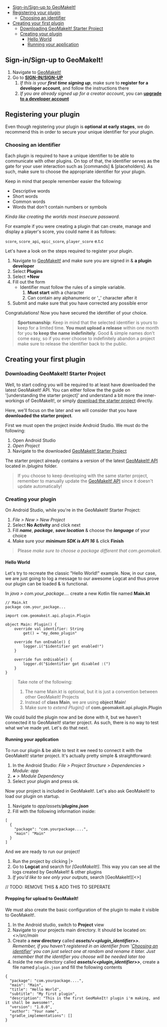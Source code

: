 [Android Studio]: https://developer.android.com/studio
[Kotlin]: https://kotlinlang.org/
[SIGN-IN/SIGN-UP]: http:://geomakeit.com/login
[GeoMakeIt!]: http://geomakeit.com/
[GeoMakeIt! API]: http://geomakeit.com/
[upgrade to a developer account]: /upgrade-to-a-developer-account.md
[download the starter project]: https://github.com/GeoMakeIt/Demo-Project

* [Sign-in/Sign-up to GeoMakeIt!](#sign-insign-up-to-geomakeit)
* [Registering your plugin](#registering-your-plugin)
  * [Choosing an identifier](#choosing-an-identifier)
* [Creating your first plugin](#creating-your-first-plugin)
  * [Downloading GeoMakeIt! Starter Project](#downloading-geomakeit-starter-project)
  * [Creating your plugin](#creating-your-plugin)
    * [Hello World](#hello-world)
    * [Running your application](#running-your-application)

## Sign-in/Sign-up to GeoMakeIt!
1. Navigate to [GeoMakeIt!]
2. Go to **[SIGN-IN/SIGN-UP]**
    1. _If this is your **_first time signing up_**_, make sure to **register for a developer account**, and follow the instructions there
    2. _If you are already signed up for a creator account_, you can **[upgrade to a developer account]**

## Registering your plugin
Even though registering your plugin is **optional at early stages**, we do recommend this in order to secure your unique
identifier for your plugin.

### Choosing an identifier
Each plugin is required to have a unique identifier to be able to communicate with other plugins.
On top of that, the identifier serves as the gate for your user interaction such as [commands] & [placeholders]. As such,
make sure to choose the appropriate identifier for your plugin.

Keep in mind that people remember easier the following:
 * Descriptive words
 * Short words
 * Common words
 * Words that don't contain numbers or symbols

_Kinda like creating the worlds most insecure password_.

For example if you were creating a plugin that can create, manage and display a player's score, you could name it as follows:

`score`, `score_api`, `epic_score`, `player_score` e.t.c

Let's have a look on the steps required to register your plugin.
1. Navigate to [GeoMakeIt!] and make sure you are signed in & **a plugin developer**
2. Select **Plugins**
3. Select **+New**
4. Fill out the form
   * Identifier must follow the rules of a simple variable.
      1. **Must start** with a character
      2. Can contain any alphanumeric or '_' character after it
5. Submit and make sure that you have corrected any possible error

Congratulations! Now you have secured the identifier of your choice.

> **Sportsmanship**: Keep in mind that the selected identifier is yours to keep for a limited time. **You must upload a
release** within one month for you **to keep the name indefinitely**. Good & simple names don't come easy, so if you ever
choose to indefinitely abandon a project make sure to release the identifier back to the public.

## Creating your first plugin
### Downloading GeoMakeIt! Starter Project
Well, to start coding you will be required to at least have downloaded the latest GeoMakeIt! API.
You can either follow the the guide on '[understanding the starter project]' and understand a bit more the inner-workings of
GeoMakeIt!, or simply [download the starter project] directly.

Here, we'll focus on the later and we will consider that you have **downloaded the starter project**.

First we must open the project inside Android Studio. We must do the following:
1. Open Android Studio
2. _Open Project_
3. Navigate to the downloaded [GeoMakeIt! Starter Project](#downloading-geomakeit-starter-project)

The starter project already contains a version of the latest [GeoMakeIt! API] located in _/plugins_ folder.

> If you choose to keep developing with the same starter project, remember to manually update the [GeoMakeIt! API] since it doesn't update automatically!

### Creating your plugin
On Android Studio, while you're in the GeoMakeIt! Starter Project:

1. _File > New > New Project_
2. Select **No Activity** and click next
3. Fill **_name_**, **_package_**, **_save location_** & choose the **_language_** of your choice
4. Make sure your **_minimum SDK is API 16_** & click **Finish**

> Please *make sure to choose a package different that com.geomakeit*.

#### Hello World
Let's try to recreate the classic "Hello World!" example. Now, in our case, we are just going to log a message
to our awesome Logcat and thus prove our plugin can be loaded & is functional.

In _java > com.your_package...._ create a new Kotlin file named **Main.kt**
~~~
// Main.kt
package com.your_package...

import com.geomakeit.api.plugin.Plugin

object Main: Plugin() {
    override val identifier: String
        get() = "my_demo_plugin"

    override fun onEnable() {
        logger.i("$identifier got enabled!")
    }

    override fun onDisable() {
        logger.d("$identifier got disabled :(")
    }
}
~~~

> Take note of the following:
> 1. The name Main.kt is optional, but it is just a convention between other GeoMakeIt! Projects
> 2. Instead of **class Main**, we are using **object Main**!
> 3. Make sure to *extend Plugin()* of **com.geomakeit.api.plugin.Plugin**

We could build the plugin now and be done with it, but we haven't connected it to GeoMakeIt! starter project. As such, there is no way to test
what we've made yet. Let's do that next.

#### Running your application
To run our plugin & be able to test it we need to connect it with the GeoMakeIt! starter project. It's actually pretty simple & straightforward:

1. In the Android Studio: _File > Project Structure > Dependencies > Module: app_
2. _**\+** > Module Dependency_
3. Select your plugin and press ok.

Now your project is included in GeoMakeIt!. Let's also ask GeoMakeIt! to load our plugin on startup.
1. Navigate to _app/assets/**plugins.json**_
2. Fill with the following information inside:
~~~
[
  {
    "package": "com.yourpackage....",
    "main": "Main"
  }
]
~~~

And we are ready to run our project!
1. Run the project by clicking |>
2. Go to **Logcat** and search for _\[GeoMakeIt!\]_. This way you can see all the logs created by GeoMakeIt! & other plugins
3. _If you'd like to see only your outputs_, search \[GeoMakeIt!\]\[<<your identifier>>]

















// TODO: REMOVE THIS & ADD THIS TO SEPERATE













#### Prepping for upload to GeoMakeIt!
We must also create the basic configuration of the plugin to make it visible to GeoMakeIt!.

1. In the Android studio, switch to **Project** view
2. Navigate to your projects main directory. It should be located on: _<<Plugin Name>>/src/main_
3. Create a **new directory** called _**assets/<<plugin_identifier>>**_. _Remember, if you haven't registered in an
identifier from '[Choosing an identifier](#choosing-an-identifier)' you can just select one at random and rename it later. Just remember that the identifier
you choose will be needed later too_
4. Inside the new directory called _**assets/<<plugin_identifier>>**_, create a file named `plugin.json` and fill the following contents
~~~
{
  "package": "com.yourpackage....",
  "main": "Main",
  "title": "Hello World",
  "subtitle": "My first plugin",
  "description": "This is the first GeoMakeIt! plugin i'm making, and it shall be awesome!",
  "version": "1.0.0",
  "author": "Your name",
  "gradle_implementations": []
}
~~~